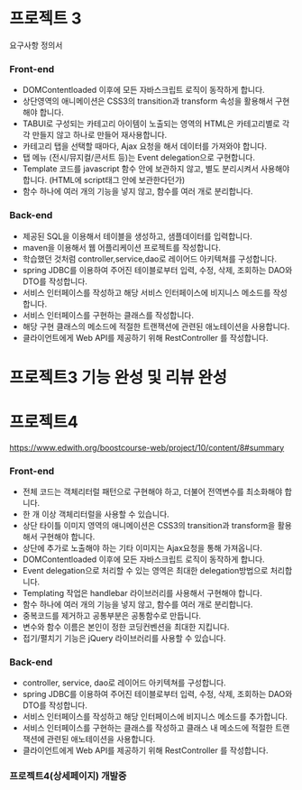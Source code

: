 # 프로젝트 3

요구사항 정의서



### Front-end

- DOMContentloaded 이후에 모든 자바스크립트 로직이 동작하게 합니다.
- 상단영역의 애니메이션은 CSS3의 transition과 transform 속성을 활용해서 구현해야 합니다.
- TABUI로 구성되는 카테고리 아이템이 노출되는 영역의 HTML은 카테고리별로 각각 만들지 않고 하나로 만들어 재사용합니다.
- 카테고리 탭을 선택할 때마다, Ajax 요청을 해서 데이터를 가져와야 합니다.
- 탭 메뉴 (전시/뮤지컬/콘서트 등)는 Event delegation으로 구현합니다.
- Template 코드를 javascript 함수 안에 보관하지 않고, 별도 분리시켜서 사용해야 합니다. (HTML에 script태그 안에 보관한다던가)
- 함수 하나에 여러 개의 기능을 넣지 않고, 함수를 여러 개로 분리합니다.



### Back-end

- 제공된 SQL을 이용해서 테이블을 생성하고, 샘플데이터를 입력합니다.
- maven을 이용해서 웹 어플리케이션 프로젝트를 작성합니다.
- 학습했던 것처럼 controller,service,dao로 레이어드 아키텍쳐를 구성합니다.
- spring JDBC를 이용하여 주어진 테이블로부터 입력, 수정, 삭제, 조회하는 DAO와 DTO를 작성합니다.
- 서비스 인터페이스를 작성하고 해당 서비스 인터페이스에 비지니스 메소드를 작성합니다.
- 서비스 인터페이스를 구현하는 클래스를 작성합니다.
- 해당 구현 클래스의 메소드에 적절한 트랜잭션에 관련된 애노테이션을 사용합니다.
- 클라이언트에게 Web API를 제공하기 위해 RestController 를 작성합니다.

# 프로젝트3 기능 완성 및 리뷰 완성





# 프로젝트4

https://www.edwith.org/boostcourse-web/project/10/content/8#summary



### Front-end

- 전체 코드는 객체리터럴 패턴으로 구현해야 하고, 더불어 전역변수를 최소화해야 합니다.
- 한 개 이상 객체리터럴을 사용할 수 있습니다.
- 상단 타이틀 이미지 영역의 애니메이션은 CSS3의 transition과 transform을 활용해서 구현해야 합니다.
- 상단에 추가로 노출해야 하는 기타 이미지는 Ajax요청을 통해 가져옵니다.
- DOMContentloaded 이후에 모든 자바스크립트 로직이 동작하게 합니다.
- Event delegation으로 처리할 수 있는 영역은 최대한 delegation방법으로 처리합니다.
- Templating 작업은 handlebar 라이브러리를 사용해서 구현해야 합니다. 
- 함수 하나에 여러 개의 기능을 넣지 않고, 함수를 여러 개로 분리합니다.
- 중복코드를 제거하고 공통부분은 공통함수로 만듭니다.
- 변수와 함수 이름은 본인이 정한 코딩컨벤션을 최대한 지킵니다.
- 접기/펼치기 기능은 jQuery 라이브러리를 사용할 수 있습니다.



### Back-end

- controller, service, dao로 레이어드 아키텍쳐를 구성합니다.
- spring JDBC를 이용하여 주어진 테이블로부터 입력, 수정, 삭제, 조회하는 DAO와 DTO를 작성합니다.
- 서비스 인터페이스를 작성하고 해당 인터페이스에 비지니스 메소드를 추가합니다.
- 서비스 인터페이스를 구현하는 클래스를 작성하고 클래스 내 메소드에 적절한 트랜잭션에 관련된 애노테이션을 사용합니다.
- 클라이언트에게 Web API를 제공하기 위해 RestController 를 작성합니다.



###  프로젝트4(상세페이지) 개발중



